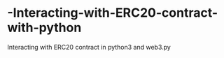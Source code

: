 # -Interacting-with-ERC20-contract-with-python
 Interacting with ERC20 contract in python3 and web3.py
